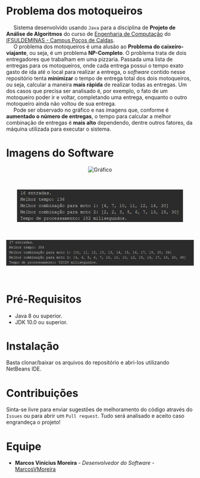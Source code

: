 # Problema dos motoqueiros

&nbsp;&nbsp;&nbsp;&nbsp;&nbsp;Sistema desenvolvido usando `Java` para a disciplina de **Projeto de Análise de Algoritmos** do curso de [Engenharia de Computação](https://pcs.ifsuldeminas.edu.br/index.php?option=com_content&view=article&id=639&Itemid=267) do [IFSULDEMINAS - Campus Poços de Caldas](https://pcs.ifsuldeminas.edu.br/). <br>
&nbsp;&nbsp;&nbsp;&nbsp;&nbsp;O problema dos motoqueiros é uma alusão ao **Problema do caixeiro-viajante**, ou seja, é um problema **NP-Completo**. O problema trata de dois entregadores que trabalham em uma pizzaria. Passada uma lista de entregas para os motoqueiros, onde cada entrega possui o tempo exato gasto de ida até o local para realizar a entrega, o *software* contido nesse repositório tenta **minimizar** o tempo de entrega total dos dois motoqueiros, ou seja, calcular a maneira **mais rápida** de realizar todas as entregas. Um dos casos que precisa ser analisado é, por exemplo, o fato de um motoqueiro poder ir e voltar, completando uma entrega, enquanto o outro motoqueiro ainda não voltou de sua entrega.<br>
&nbsp;&nbsp;&nbsp;&nbsp;&nbsp;Pode ser observado no gráfico e nas imagens que, conforme é **aumentado o número de entregas**, o tempo para calcular a melhor combinação de entregas é **mais alto** dependendo, dentre outros fatores, da máquina utilizada para executar o sistema.

# Imagens do Software

<p align = "center">
  <img src="https://raw.githubusercontent.com/MarcosVMoreira/Problema-dos-motoqueiros/master/Imagens%20do%20sistema/Gr%C3%A1fico.jpg" alt="Gráfico" />
</p>      <br>
<p align = "center">
  <img src="https://raw.githubusercontent.com/MarcosVMoreira/Problema-dos-motoqueiros/master/Imagens%20do%20sistema/16entradas.png" alt="16 entradas" />
</p>     <br> 
<p align = "center">
  <img src="https://raw.githubusercontent.com/MarcosVMoreira/Problema-dos-motoqueiros/master/Imagens%20do%20sistema/27entradas.png" alt="27 entradas" />
</p>     <br> 


# Pré-Requisitos

- Java 8 ou superior.
- JDK 10.0 ou superior.

# Instalação

Basta clonar/baixar os arquivos do repositório e abri-los utilizando NetBeans IDE.

# Contribuições

Sinta-se livre para enviar sugestões de melhoramento do código através do `Issues` ou para abrir um `Pull request`. Tudo será analisado e aceito caso engrandeça o projeto!

# Equipe

* **Marcos Vinícius Moreira** - *Desenvolvedor do Software* - [MarcosVMoreira](https://github.com/MarcosVMoreira)
